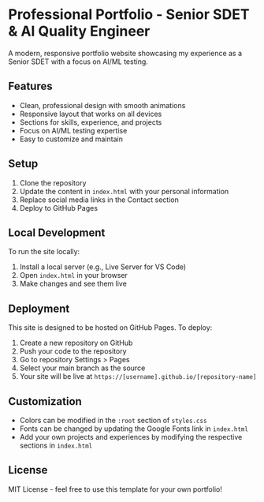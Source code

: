 # Professional Portfolio - Senior SDET & AI Quality Engineer

A modern, responsive portfolio website showcasing my experience as a Senior SDET with a focus on AI/ML testing.

## Features

- Clean, professional design with smooth animations
- Responsive layout that works on all devices
- Sections for skills, experience, and projects
- Focus on AI/ML testing expertise
- Easy to customize and maintain

## Setup

1. Clone the repository
2. Update the content in `index.html` with your personal information
3. Replace social media links in the Contact section
4. Deploy to GitHub Pages

## Local Development

To run the site locally:

1. Install a local server (e.g., Live Server for VS Code)
2. Open `index.html` in your browser
3. Make changes and see them live

## Deployment

This site is designed to be hosted on GitHub Pages. To deploy:

1. Create a new repository on GitHub
2. Push your code to the repository
3. Go to repository Settings > Pages
4. Select your main branch as the source
5. Your site will be live at `https://[username].github.io/[repository-name]`

## Customization

- Colors can be modified in the `:root` section of `styles.css`
- Fonts can be changed by updating the Google Fonts link in `index.html`
- Add your own projects and experiences by modifying the respective sections in `index.html`

## License

MIT License - feel free to use this template for your own portfolio! 